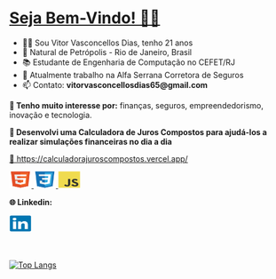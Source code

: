 <h1 id="titulo"><u> Seja Bem-Vindo! 👋😁 </u></h1>

<ul>
  <li>🙋‍♂️ Sou Vitor Vasconcellos Dias, tenho 21 anos</li>
  <li>🌄 Natural de Petrópolis - Rio de Janeiro, Brasil</li>
  <li>📚 Estudante de Engenharia de Computação no CEFET/RJ</li>
  <li>💼 Atualmente trabalho na Alfa Serrana Corretora de Seguros</li>
  <li>📫 Contato: <b>vitorvasconcellosdias65@gmail.com</b></li>
</ul>

<p><b>🚀 Tenho muito interesse por:</b> finanças, seguros, empreendedorismo, inovação e tecnologia.</p>

<!-- Projeto destaque -->
<p><b>🧮 Desenvolvi uma Calculadora de Juros Compostos para ajudá-los a realizar simulações financeiras no dia a dia</b></p>
<a href="https://calculadorajuroscompostos.vercel.app/" target="_blank">
  🔗 https://calculadorajuroscompostos.vercel.app/
</a>

<!-- Skills -->
<p><b></b></p>
<a href="https://github.com/Vitor5252" target="_blank">
  <img alt="HTML5" height="30" width="40" src="https://raw.githubusercontent.com/devicons/devicon/master/icons/html5/html5-original.svg">
</a>
<a href="https://github.com/Vitor5252" target="_blank">
  <img alt="CSS3" height="30" width="40" src="https://raw.githubusercontent.com/devicons/devicon/master/icons/css3/css3-original.svg">
</a>
<a href="https://github.com/Vitor5252" target="_blank">
  <img alt="JavaScript" height="30" width="40" src="https://raw.githubusercontent.com/devicons/devicon/master/icons/javascript/javascript-original.svg">
</a>

<!-- Redes sociais -->
<p><b>🌐 Linkedin:</b></p>
<a href="https://www.linkedin.com/in/vitor-vasconcellos-dias-598a6220b/" target="_blank">
  <img alt="LinkedIn" height="30" width="40" src="https://raw.githubusercontent.com/devicons/devicon/master/icons/linkedin/linkedin-original.svg">
</a>

<!-- GitHub stats -->
<br><br>
[![Top Langs](https://github-readme-stats.vercel.app/api/top-langs/?username=vitor5252&layout=compact)](https://github.com/vitor5252/github-readme-stats)
